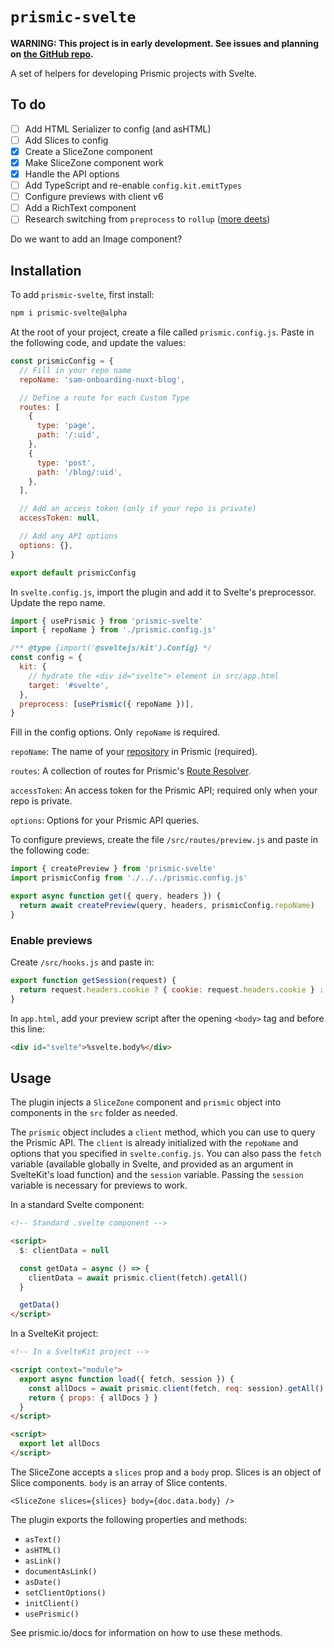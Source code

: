 # `prismic-svelte`

**WARNING: This project is in early development. See issues and planning on [the GitHub repo](https://github.com/samlfair/prismic-svelte).**

A set of helpers for developing Prismic projects with Svelte.

## To do

- [ ] Add HTML Serializer to config (and asHTML)
- [ ] Add Slices to config
- [x] Create a SliceZone component
- [x] Make SliceZone component work
- [x] Handle the API options
- [ ] Add TypeScript and re-enable `config.kit.emitTypes`
- [ ] Configure previews with client v6
- [ ] Add a RichText component
- [ ] Research switching from `preprocess` to `rollup` ([more deets](https://github.com/samlfair/prismic-svelte/issues/1))

Do we want to add an Image component?

## Installation

To add `prismic-svelte`, first install:

```bash
npm i prismic-svelte@alpha
```

At the root of your project, create a file called `prismic.config.js`. Paste in the following code, and update the values:

```js
const prismicConfig = {
  // Fill in your repo name
  repoName: 'sam-onboarding-nuxt-blog',

  // Define a route for each Custom Type
  routes: [
    {
      type: 'page',
      path: '/:uid',
    },
    {
      type: 'post',
      path: '/blog/:uid',
    },
  ],

  // Add an access token (only if your repo is private)
  accessToken: null,

  // Add any API options
  options: {},
}

export default prismicConfig
```

In `svelte.config.js`, import the plugin and add it to Svelte's preprocessor. Update the repo name.

```js
import { usePrismic } from 'prismic-svelte'
import { repoName } from './prismic.config.js'

/** @type {import('@sveltejs/kit').Config} */
const config = {
  kit: {
    // hydrate the <div id="svelte"> element in src/app.html
    target: '#svelte',
  },
  preprocess: [usePrismic({ repoName })],
}
```

Fill in the config options. Only `repoName` is required.

`repoName`: The name of your [repository](https://prismic.io/docs/core-concepts/what-is-a-repo) in Prismic (required).

`routes`: A collection of routes for Prismic's [Route Resolver](https://prismic.io/docs/core-concepts/link-resolver-route-resolver).

`accessToken`: An access token for the Prismic API; required only when your repo is private.

`options`: Options for your Prismic API queries.

To configure previews, create the file `/src/routes/preview.js` and paste in the following code:

```js
import { createPreview } from 'prismic-svelte'
import prismicConfig from './../../prismic.config.js'

export async function get({ query, headers }) {
  return await createPreview(query, headers, prismicConfig.repoName)
}
```

### Enable previews

Create `/src/hooks.js` and paste in:

```js
export function getSession(request) {
  return request.headers.cookie ? { cookie: request.headers.cookie } : {}
}
```

In `app.html`, add your preview script after the opening `<body>` tag and before this line:

```html
<div id="svelte">%svelte.body%</div>
```

## Usage

The plugin injects a `SliceZone` component and `prismic` object into components in the `src` folder as needed.

The `prismic` object includes a `client` method, which you can use to query the Prismic API. The `client` is already initialized with the `repoName` and options that you specified in `svelte.config.js`. You can also pass the `fetch` variable (available globally in Svelte, and provided as an argument in SvelteKit's load function) and the `session` variable. Passing the `session` variable is necessary for previews to work.

In a standard Svelte component:

```html
<!-- Standard .svelte component -->

<script>
  $: clientData = null

  const getData = async () => {
    clientData = await prismic.client(fetch).getAll()
  }

  getData()
</script>
```

In a SvelteKit project:

```html
<!-- In a SvelteKit project -->

<script context="module">
  export async function load({ fetch, session }) {
    const allDocs = await prismic.client(fetch, req: session).getAll()
    return { props: { allDocs } }
  }
</script>

<script>
  export let allDocs
</script>
```

The SliceZone accepts a `slices` prop and a `body` prop. Slices is an object of Slice components. `body` is an array of Slice contents.

```svelte
<SliceZone slices={slices} body={doc.data.body} />
```

The plugin exports the following properties and methods:

- `asText()`
- `asHTML()`
- `asLink()`
- `documentAsLink()`
- `asDate()`
- `setClientOptions()`
- `initClient()`
- `usePrismic()`

See prismic.io/docs for information on how to use these methods.
